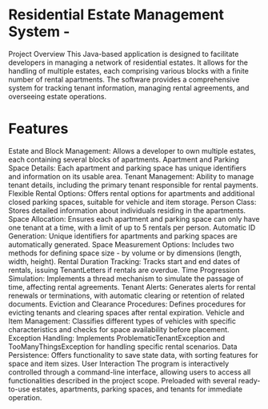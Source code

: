 # Residential Estate Management System -


Project Overview
This Java-based application is designed to facilitate developers in managing a network of residential estates. It allows for the handling of multiple estates, each comprising various blocks with a finite number of rental apartments. The software provides a comprehensive system for tracking tenant information, managing rental agreements, and overseeing estate operations.

# Features
Estate and Block Management: Allows a developer to own multiple estates, each containing several blocks of apartments.
Apartment and Parking Space Details: Each apartment and parking space has unique identifiers and information on its usable area.
Tenant Management: Ability to manage tenant details, including the primary tenant responsible for rental payments.
Flexible Rental Options: Offers rental options for apartments and additional closed parking spaces, suitable for vehicle and item storage.
Person Class: Stores detailed information about individuals residing in the apartments.
Space Allocation: Ensures each apartment and parking space can only have one tenant at a time, with a limit of up to 5 rentals per person.
Automatic ID Generation: Unique identifiers for apartments and parking spaces are automatically generated.
Space Measurement Options: Includes two methods for defining space size - by volume or by dimensions (length, width, height).
Rental Duration Tracking: Tracks start and end dates of rentals, issuing TenantLetters if rentals are overdue.
Time Progression Simulation: Implements a thread mechanism to simulate the passage of time, affecting rental agreements.
Tenant Alerts: Generates alerts for rental renewals or terminations, with automatic clearing or retention of related documents.
Eviction and Clearance Procedures: Defines procedures for evicting tenants and clearing spaces after rental expiration.
Vehicle and Item Management: Classifies different types of vehicles with specific characteristics and checks for space availability before placement.
Exception Handling: Implements ProblematicTenantException and TooManyThingsException for handling specific rental scenarios.
Data Persistence: Offers functionality to save state data, with sorting features for space and item sizes.
User Interaction
The program is interactively controlled through a command-line interface, allowing users to access all functionalities described in the project scope.
Preloaded with several ready-to-use estates, apartments, parking spaces, and tenants for immediate operation.
